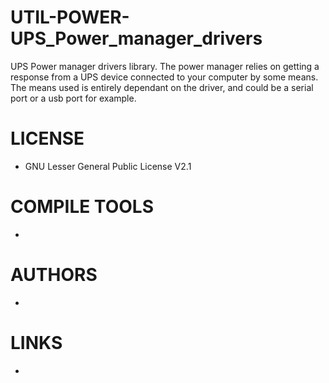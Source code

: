 UTIL-POWER-UPS_Power_manager_drivers
====================================

UPS Power manager drivers library. The power manager relies on getting a response from a UPS device connected to your computer by some means. The means used is entirely dependant on the driver, and could be a serial port or a usb port for example.

LICENSE
===============
* GNU Lesser General Public License V2.1

COMPILE TOOLS
===============
* 

AUTHORS
===============
* 

LINKS
===============
* 
